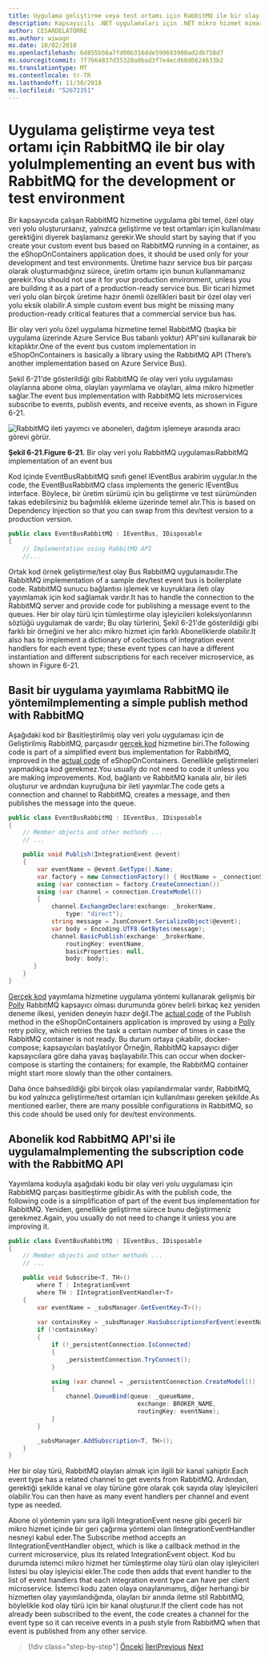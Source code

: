 ```yaml
---
title: Uygulama geliştirme veya test ortamı için RabbitMQ ile bir olay yolu
description: Kapsayıcılı .NET uygulamaları için .NET mikro hizmet mimarisi | Geliştirme ve test ortamları için tümleştirme olayları için Mesajlaşma bir olay veri yolu uygulamak için RabbitMQ kullanın.
author: CESARDELATORRE
ms.author: wiwagn
ms.date: 10/02/2018
ms.openlocfilehash: 6d855b56a7fd00b316dde599683900ad2db758d7
ms.sourcegitcommit: 7f7664837d35320a0bad3f7e4ecd68d6624633b2
ms.translationtype: MT
ms.contentlocale: tr-TR
ms.lasthandoff: 11/30/2018
ms.locfileid: "52672351"
---
```

# <a name="implementing-an-event-bus-with-rabbitmq-for-the-development-or-test-environment"></a><span data-ttu-id="34c65-103">Uygulama geliştirme veya test ortamı için RabbitMQ ile bir olay yolu</span><span class="sxs-lookup"><span data-stu-id="34c65-103">Implementing an event bus with RabbitMQ for the development or test environment</span></span>

<span data-ttu-id="34c65-104">Bir kapsayıcıda çalışan RabbitMQ hizmetine uygulama gibi temel, özel olay veri yolu oluşturursanız, yalnızca geliştirme ve test ortamları için kullanılması gerektiğini diyerek başlamanız gerekir.</span><span class="sxs-lookup"><span data-stu-id="34c65-104">We should start by saying that if you create your custom event bus based on RabbitMQ running in a container, as the eShopOnContainers application does, it should be used only for your development and test environments.</span></span> <span data-ttu-id="34c65-105">Üretime hazır service bus bir parçası olarak oluşturmadığınız sürece, üretim ortamı için bunun kullanmamanız gerekir.</span><span class="sxs-lookup"><span data-stu-id="34c65-105">You should not use it for your production environment, unless you are building it as a part of a production-ready service bus.</span></span> <span data-ttu-id="34c65-106">Bir ticari hizmet veri yolu olan birçok üretime hazır önemli özellikleri basit bir özel olay veri yolu eksik olabilir.</span><span class="sxs-lookup"><span data-stu-id="34c65-106">A simple custom event bus might be missing many production-ready critical features that a commercial service bus has.</span></span>

<span data-ttu-id="34c65-107">Bir olay veri yolu özel uygulama hizmetine temel RabbitMQ (başka bir uygulama üzerinde Azure Service Bus tabanlı yoktur) API'sini kullanarak bir kitaplıktır.</span><span class="sxs-lookup"><span data-stu-id="34c65-107">One of the event bus custom implementation in eShopOnContainers is basically a library using the RabbitMQ API (There’s another implementation based on Azure Service Bus).</span></span>

<span data-ttu-id="34c65-108">Şekil 6-21'de gösterildiği gibi RabbitMQ ile olay veri yolu uygulaması olaylarına abone olma, olayları yayımlama ve olayları, alma mikro hizmetler sağlar.</span><span class="sxs-lookup"><span data-stu-id="34c65-108">The event bus implementation with RabbitMQ lets microservices subscribe to events, publish events, and receive events, as shown in Figure 6-21.</span></span>

![RabbitMQ ileti yayımcı ve aboneleri, dağıtım işlemeye arasında aracı görevi görür.](./media/image22.png)

<span data-ttu-id="34c65-110">**Şekil 6-21.**</span><span class="sxs-lookup"><span data-stu-id="34c65-110">**Figure 6-21.**</span></span> <span data-ttu-id="34c65-111">Bir olay veri yolu RabbitMQ uygulaması</span><span class="sxs-lookup"><span data-stu-id="34c65-111">RabbitMQ implementation of an event bus</span></span>

<span data-ttu-id="34c65-112">Kod içinde EventBusRabbitMQ sınıfı genel IEventBus arabirim uygular.</span><span class="sxs-lookup"><span data-stu-id="34c65-112">In the code, the EventBusRabbitMQ class implements the generic IEventBus interface.</span></span> <span data-ttu-id="34c65-113">Böylece, bir üretim sürümü için bu geliştirme ve test sürümünden takas edebilirsiniz bu bağımlılık ekleme üzerinde temel alır.</span><span class="sxs-lookup"><span data-stu-id="34c65-113">This is based on Dependency Injection so that you can swap from this dev/test version to a production version.</span></span>

```csharp
public class EventBusRabbitMQ : IEventBus, IDisposable
{
    // Implementation using RabbitMQ API
    //...
```

<span data-ttu-id="34c65-114">Ortak kod örnek geliştirme/test olay Bus RabbitMQ uygulamasıdır.</span><span class="sxs-lookup"><span data-stu-id="34c65-114">The RabbitMQ implementation of a sample dev/test event bus is boilerplate code.</span></span> <span data-ttu-id="34c65-115">RabbitMQ sunucu bağlantısı işlemek ve kuyruklara ileti olay yayımlamak için kod sağlamak vardır.</span><span class="sxs-lookup"><span data-stu-id="34c65-115">It has to handle the connection to the RabbitMQ server and provide code for publishing a message event to the queues.</span></span> <span data-ttu-id="34c65-116">Her bir olay türü için tümleştirme olay işleyicileri koleksiyonlarının sözlüğü uygulamak de vardır; Bu olay türlerini, Şekil 6-21'de gösterildiği gibi farklı bir örneğini ve her alıcı mikro hizmet için farklı Aboneliklerde olabilir.</span><span class="sxs-lookup"><span data-stu-id="34c65-116">It also has to implement a dictionary of collections of integration event handlers for each event type; these event types can have a different instantiation and different subscriptions for each receiver microservice, as shown in Figure 6-21.</span></span>

## <a name="implementing-a-simple-publish-method-with-rabbitmq"></a><span data-ttu-id="34c65-117">Basit bir uygulama yayımlama RabbitMQ ile yöntemi</span><span class="sxs-lookup"><span data-stu-id="34c65-117">Implementing a simple publish method with RabbitMQ</span></span>

<span data-ttu-id="34c65-118">Aşağıdaki kod bir Basitleştirilmiş olay veri yolu uygulaması için de Geliştirilmiş RabbitMQ, parçasıdır [gerçek kod](https://github.com/dotnet-architecture/eShopOnContainers/blob/master/src/BuildingBlocks/EventBus/EventBusRabbitMQ/EventBusRabbitMQ.cs) hizmetine biri.</span><span class="sxs-lookup"><span data-stu-id="34c65-118">The following code is part of a simplified event bus implementation for RabbitMQ, improved in the [actual code](https://github.com/dotnet-architecture/eShopOnContainers/blob/master/src/BuildingBlocks/EventBus/EventBusRabbitMQ/EventBusRabbitMQ.cs) of eShopOnContainers.</span></span> <span data-ttu-id="34c65-119">Genellikle geliştirmeleri yapmadıkça kod gerekmez.</span><span class="sxs-lookup"><span data-stu-id="34c65-119">You usually do not need to code it unless you are making improvements.</span></span> <span data-ttu-id="34c65-120">Kod, bağlantı ve RabbitMQ kanala alır, bir ileti oluşturur ve ardından kuyruğuna bir ileti yayımlar.</span><span class="sxs-lookup"><span data-stu-id="34c65-120">The code gets a connection and channel to RabbitMQ, creates a message, and then publishes the message into the queue.</span></span>

```csharp
public class EventBusRabbitMQ : IEventBus, IDisposable
{
    // Member objects and other methods ...
    // ...

    public void Publish(IntegrationEvent @event)
    {
        var eventName = @event.GetType().Name;
        var factory = new ConnectionFactory() { HostName = _connectionString };
        using (var connection = factory.CreateConnection())
        using (var channel = connection.CreateModel())
        {
            channel.ExchangeDeclare(exchange: _brokerName,
                type: "direct");
            string message = JsonConvert.SerializeObject(@event);
            var body = Encoding.UTF8.GetBytes(message);
            channel.BasicPublish(exchange: _brokerName,
                routingKey: eventName,
                basicProperties: null,
                body: body);
       }
    }
}
```

<span data-ttu-id="34c65-121">[Gerçek kod](https://github.com/dotnet-architecture/eShopOnContainers/blob/master/src/BuildingBlocks/EventBus/EventBusRabbitMQ/EventBusRabbitMQ.cs) yayımlama hizmetine uygulama yöntemi kullanarak gelişmiş bir [Polly](https://github.com/App-vNext/Polly) RabbitMQ kapsayıcı olması durumunda görev belirli birkaç kez yeniden deneme ilkesi, yeniden deneyin hazır değil.</span><span class="sxs-lookup"><span data-stu-id="34c65-121">The [actual code](https://github.com/dotnet-architecture/eShopOnContainers/blob/master/src/BuildingBlocks/EventBus/EventBusRabbitMQ/EventBusRabbitMQ.cs) of the Publish method in the eShopOnContainers application is improved by using a [Polly](https://github.com/App-vNext/Polly) retry policy, which retries the task a certain number of times in case the RabbitMQ container is not ready.</span></span> <span data-ttu-id="34c65-122">Bu durum ortaya çıkabilir, docker-compose; kapsayıcıları başlatılıyor Örneğin, RabbitMQ kapsayıcı diğer kapsayıcılara göre daha yavaş başlayabilir.</span><span class="sxs-lookup"><span data-stu-id="34c65-122">This can occur when docker-compose is starting the containers; for example, the RabbitMQ container might start more slowly than the other containers.</span></span>

<span data-ttu-id="34c65-123">Daha önce bahsedildiği gibi birçok olası yapılandırmalar vardır, RabbitMQ, bu kod yalnızca geliştirme/test ortamları için kullanılması gereken şekilde.</span><span class="sxs-lookup"><span data-stu-id="34c65-123">As mentioned earlier, there are many possible configurations in RabbitMQ, so this code should be used only for dev/test environments.</span></span>

## <a name="implementing-the-subscription-code-with-the-rabbitmq-api"></a><span data-ttu-id="34c65-124">Abonelik kod RabbitMQ API'si ile uygulama</span><span class="sxs-lookup"><span data-stu-id="34c65-124">Implementing the subscription code with the RabbitMQ API</span></span>

<span data-ttu-id="34c65-125">Yayımlama koduyla aşağıdaki kodu bir olay veri yolu uygulaması için RabbitMQ parçası basitleştirme gibidir.</span><span class="sxs-lookup"><span data-stu-id="34c65-125">As with the publish code, the following code is a simplification of part of the event bus implementation for RabbitMQ.</span></span> <span data-ttu-id="34c65-126">Yeniden, genellikle geliştirme sürece bunu değiştirmeniz gerekmez.</span><span class="sxs-lookup"><span data-stu-id="34c65-126">Again, you usually do not need to change it unless you are improving it.</span></span>

```csharp
public class EventBusRabbitMQ : IEventBus, IDisposable
{
    // Member objects and other methods ...
    // ...

    public void Subscribe<T, TH>()
        where T : IntegrationEvent
        where TH : IIntegrationEventHandler<T>
    {
        var eventName = _subsManager.GetEventKey<T>();
        
        var containsKey = _subsManager.HasSubscriptionsForEvent(eventName);
        if (!containsKey)
        {
            if (!_persistentConnection.IsConnected)
            {
                _persistentConnection.TryConnect();
            }

            using (var channel = _persistentConnection.CreateModel())
            {
                channel.QueueBind(queue: _queueName,
                                    exchange: BROKER_NAME,
                                    routingKey: eventName);
            }
        }

        _subsManager.AddSubscription<T, TH>();
    }
}
```

<span data-ttu-id="34c65-127">Her bir olay türü, RabbitMQ olayları almak için ilgili bir kanal sahiptir.</span><span class="sxs-lookup"><span data-stu-id="34c65-127">Each event type has a related channel to get events from RabbitMQ.</span></span> <span data-ttu-id="34c65-128">Ardından, gerektiği şekilde kanal ve olay türüne göre olarak çok sayıda olay işleyicileri olabilir.</span><span class="sxs-lookup"><span data-stu-id="34c65-128">You can then have as many event handlers per channel and event type as needed.</span></span>

<span data-ttu-id="34c65-129">Abone ol yöntemin yanı sıra ilgili IntegrationEvent nesne gibi geçerli bir mikro hizmet içinde bir geri çağırma yöntemi olan IIntegrationEventHandler nesneyi kabul eder.</span><span class="sxs-lookup"><span data-stu-id="34c65-129">The Subscribe method accepts an IIntegrationEventHandler object, which is like a callback method in the current microservice, plus its related IntegrationEvent object.</span></span> <span data-ttu-id="34c65-130">Kod bu durumda istemci mikro hizmet her tümleştirme olay türü olan olay işleyicileri listesi bu olay işleyicisi ekler.</span><span class="sxs-lookup"><span data-stu-id="34c65-130">The code then adds that event handler to the list of event handlers that each integration event type can have per client microservice.</span></span> <span data-ttu-id="34c65-131">İstemci kodu zaten olaya onaylanmamış, diğer herhangi bir hizmetten olay yayımlandığında, olayları bir anında iletme stil RabbitMQ, böylelikle kod olay türü için bir kanal oluşturur.</span><span class="sxs-lookup"><span data-stu-id="34c65-131">If the client code has not already been subscribed to the event, the code creates a channel for the event type so it can receive events in a push style from RabbitMQ when that event is published from any other service.</span></span>

>[!div class="step-by-step"]
><span data-ttu-id="34c65-132">[Önceki](integration-event-based-microservice-communications.md)
>[İleri](subscribe-events.md)</span><span class="sxs-lookup"><span data-stu-id="34c65-132">[Previous](integration-event-based-microservice-communications.md)
[Next](subscribe-events.md)</span></span>